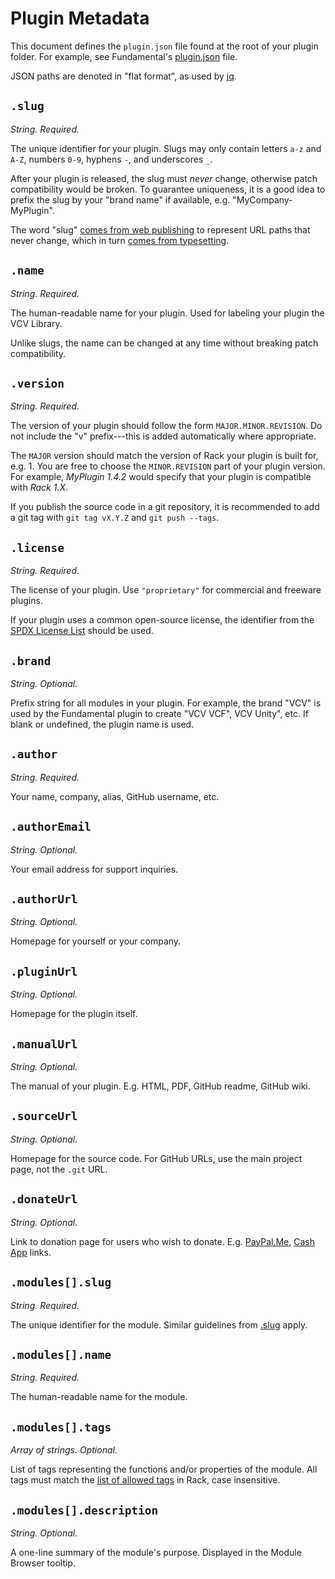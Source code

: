 # Plugin Metadata

This document defines the `plugin.json` file found at the root of your plugin folder.
For example, see Fundamental's [plugin.json](https://github.com/VCVRack/Fundamental/blob/v1/plugin.json) file.

JSON paths are denoted in "flat format", as used by [jq](https://stedolan.github.io/jq/manual/).

## `.slug`

*String. Required.*

The unique identifier for your plugin.
Slugs may only contain letters `a-z` and `A-Z`, numbers `0-9`, hyphens `-`, and underscores `_`.

After your plugin is released, the slug must *never* change, otherwise patch compatibility would be broken.
To guarantee uniqueness, it is a good idea to prefix the slug by your "brand name" if available, e.g. "MyCompany-MyPlugin".

The word "slug" [comes from web publishing](https://en.wikipedia.org/wiki/Clean_URL#Slug) to represent URL paths that never change, which in turn [comes from typesetting](https://en.wikipedia.org/wiki/Slug_(typesetting)).

## `.name`

*String. Required.*

The human-readable name for your plugin.
Used for labeling your plugin the VCV Library.

Unlike slugs, the name can be changed at any time without breaking patch compatibility.

## `.version`

*String. Required.*

The version of your plugin should follow the form `MAJOR.MINOR.REVISION`.
Do not include the "v" prefix---this is added automatically where appropriate.

The `MAJOR` version should match the version of Rack your plugin is built for, e.g. 1.
You are free to choose the `MINOR.REVISION` part of your plugin version.
For example, *MyPlugin 1.4.2* would specify that your plugin is compatible with *Rack 1.X*.

If you publish the source code in a git repository, it is recommended to add a git tag with `git tag vX.Y.Z` and `git push --tags`.

## `.license`

*String. Required.*

The license of your plugin.
Use `"proprietary"` for commercial and freeware plugins.

If your plugin uses a common open-source license, the identifier from the [SPDX License List](https://spdx.org/licenses/) should be used.

## `.brand`

*String. Optional.*

Prefix string for all modules in your plugin.
For example, the brand "VCV" is used by the Fundamental plugin to create "VCV VCF", VCV Unity", etc.
If blank or undefined, the plugin name is used.

## `.author`

*String. Required.*

Your name, company, alias, GitHub username, etc.

## `.authorEmail`

*String. Optional.*

Your email address for support inquiries.

## `.authorUrl`

*String. Optional.*

Homepage for yourself or your company.

## `.pluginUrl`

*String. Optional.*

Homepage for the plugin itself.

## `.manualUrl`

*String. Optional.*

The manual of your plugin.
E.g. HTML, PDF, GitHub readme, GitHub wiki.

## `.sourceUrl`

*String. Optional.*

Homepage for the source code.
For GitHub URLs, use the main project page, not the `.git` URL.

## `.donateUrl`

*String. Optional.*

Link to donation page for users who wish to donate.
E.g. [PayPal.Me](https://www.paypal.me/), [Cash App](https://cash.app/) links.

## `.modules[].slug`

*String. Required.*

The unique identifier for the module.
Similar guidelines from [.slug](#slug) apply.

## `.modules[].name`

*String. Required.*

The human-readable name for the module.

## `.modules[].tags`

*Array of strings. Optional.*

List of tags representing the functions and/or properties of the module.
All tags must match the [list of allowed tags](https://github.com/VCVRack/Rack/blob/v1/src/plugin.cpp#L540) in Rack, case insensitive.

## `.modules[].description`

*String. Optional.*

A one-line summary of the module's purpose.
Displayed in the Module Browser tooltip.
